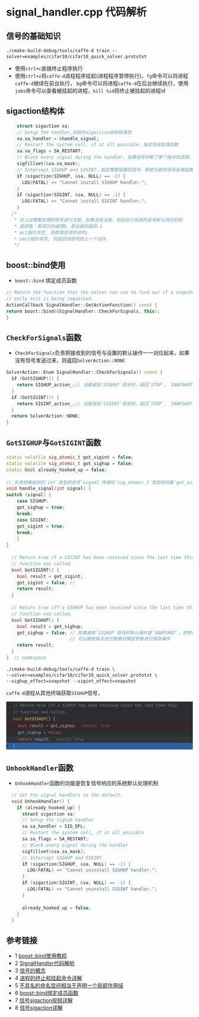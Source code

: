 # signal_handler.cpp 代码解析

## 信号的基础知识
```shell
./cmake-build-debug/tools/caffe-d train --solver=examples/cifar10/cifar10_quick_solver.prototxt
```
* 使用`ctrl+c`直接终止程序执行
* 使用`ctrl+z`将`caffe-d`进程程序挂起(进程程序暂停执行)，`fg`命令可以将进程`caffe-d`继续在前台执行，
  `bg`命令可以将进程`caffe-d`在后台继续执行，使用`jobs`命令可以查看被挂起的进程，`kill %id`将终止被挂起的进程id

## sigaction结构体
```c++
    struct sigaction sa;
    // Setup the handler,初始化sigaction结构体类型
    sa.sa_handler = &handle_signal;
    // Restart the system call, if at all possible，指定信号处理函数
    sa.sa_flags = SA_RESTART;
    // Block every signal during the handler，如果信号中断了某个指令的调用，当信号处理函数执行完毕之后将继续执行该指令
    sigfillset(&sa.sa_mask);
    // Intercept SIGHUP and SIGINT，指定需要阻塞的信号，即把当前的信号处理函数执行完毕后再处理新的信号
    if (sigaction(SIGHUP, &sa, NULL) == -1) {
      LOG(FATAL) << "Cannot install SIGHUP handler.";
    }
    if (sigaction(SIGINT, &sa, NULL) == -1) {
      LOG(FATAL) << "Cannot install SIGINT handler.";
    }
  /*
   * 对上述需要处理的信号进行注册，如果没有注册，则会执行系统的信号默认响应机制
   * 返回值：若成功则返回0，若出错则返回-1
   * act指针非空, 则修改信号的动作;
   * oact指针非空, 则返回该信号的上一个动作.
   */
```
  
## boost::bind使用
* `boost::bind` 绑定成员函数
```c++
// Return the function that the solver can use to find out if a snapshot or
// early exit is being requested.
ActionCallback SignalHandler::GetActionFunction() const {
return boost::bind(&SignalHandler::CheckForSignals, this);
}
```
## `CheckForSignals`函数
* `CheckForSignals`负责把接收到的信号与设置的默认操作一一对应起来，如果没有信号发送过来，则返回`SolverAction::NONE`

```c++
SolverAction::Enum SignalHandler::CheckForSignals() const {
  if (GotSIGHUP()) {
    return SIGHUP_action_;// 当接收到`SIGHUP`信号时，返回`STOP`、`SNAPSHOT`、`NONE`其中的一种操作
  }
  if (GotSIGINT()) {
    return SIGINT_action_;// 当接收到`SIGINT`信号时，返回`STOP`、`SNAPSHOT`、`NONE`其中的一种操作
  }
  return SolverAction::NONE;
}
```


## `GotSIGHUP`与`GotSIGINT`函数
```c++
static volatile sig_atomic_t got_sigint = false;
static volatile sig_atomic_t got_sighup = false;
static bool already_hooked_up = false;

// 负责把接收到的`int`类型的信号`signal`传递给`sig_atomic_t`类型的对象`got_sigint`、`got_sighup`
void handle_signal(int signal) {
switch (signal) {
    case SIGHUP:
    got_sighup = true;
    break;
    case SIGINT:
    got_sigint = true;
    break;
    }
}
    
  // Return true if a SIGINT has been received since the last time this
  // function was called.
  bool GotSIGINT() {
    bool result = got_sigint;
    got_sigint = false; //
    return result;
  }

  // Return true iff a SIGHUP has been received since the last time this
  // function was called.
  bool GotSIGHUP() {
    bool result = got_sighup;
    got_sighup = false; // 如果接收`SIGHUP`信号的默认操作是`SNAPSHOT`，把参数`got_sighup`设置为`false`，
                        // 可以避免每次迭代都要对模型参数进行保存操作
    return result;
  }
}  // namespace
```


```shell
./cmake-build-debug/tools/caffe-d train \
--solver=examples/cifar10/cifar10_quick_solver.prototxt \
--sighup_effect=snapshot --sigint_effect=snapshot
```
`caffe-d`进程从其他终端获取`SIGHUP`信号，

![](../../../docs/tutorial/src/caffe/util/GotSIGHUP.png)

## `UnhookHandler`函数
* `UnhookHandler`函数的功能是恢复信号响应的系统默认处理机制

```c++
  // Set the signal handlers to the default.
  void UnhookHandler() {
    if (already_hooked_up) {
      struct sigaction sa;
      // Setup the sighub handler
      sa.sa_handler = SIG_DFL;
      // Restart the system call, if at all possible
      sa.sa_flags = SA_RESTART;
      // Block every signal during the handler
      sigfillset(&sa.sa_mask);
      // Intercept SIGHUP and SIGINT
      if (sigaction(SIGHUP, &sa, NULL) == -1) {
        LOG(FATAL) << "Cannot uninstall SIGHUP handler.";
      }
      if (sigaction(SIGINT, &sa, NULL) == -1) {
        LOG(FATAL) << "Cannot uninstall SIGINT handler.";
      }

      already_hooked_up = false;
    }
  }

```

## 参考链接
* 1 [boost::bind使用教程](https://www.boost.org/doc/libs/1_66_0/libs/bind/doc/html/bind.html)
* 2 [SignalHandler代码解析](https://alanse7en.github.io/caffedai-ma-jie-xi-4/)
* 3 [信号的概念](https://www.freecplus.net/eec5c39aa63b45ad946f1cc08134d9f9.html)
* 4 [进程的终止和挂起命令详解](https://www.cnblogs.com/machangwei-8/p/10391440.html)
* 5 [不具名的命名空间相当于声明一个局部作用域](https://www.cnblogs.com/wkfvawl/p/10500594.html)
* 6 [boost::bind绑定成员函数](https://www.cnblogs.com/blueoverflow/p/4740093.html)
* 7 [信号sigaction视频详解](https://www.bilibili.com/video/BV145411a76x?p=6)
* 8 [信号sigaction详解](http://zyan.cc/book/linux_c/html/ch33s04.html)





